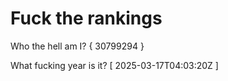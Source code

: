 # Fuck the rankings

Who the hell am I?
{ 30799294 }

What fucking year is it?
[ 2025-03-17T04:03:20Z ]
